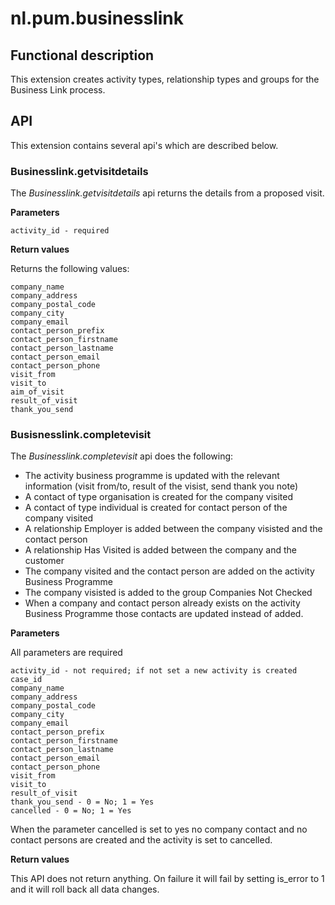 # nl.pum.businesslink

## Functional description

This extension creates activity types, relationship types and groups for the Business Link process.

## API

This extension contains several api's which are described below.

### Businesslink.getvisitdetails

The _Businesslink.getvisitdetails_ api returns the details from a proposed visit.

**Parameters**

    activity_id - required

**Return values**

Returns the following values:

    company_name
    company_address
    company_postal_code
    company_city
    company_email
    contact_person_prefix
    contact_person_firstname
    contact_person_lastname
    contact_person_email
    contact_person_phone
    visit_from
    visit_to
    aim_of_visit
    result_of_visit
    thank_you_send

### Busisnesslink.completevisit

The _Businesslink.completevisit_ api does the following:

* The activity business programme is updated with the relevant information (visit from/to, result of the visist, send thank you note)
* A contact of type organisation is created for the company visited
* A contact of type individual is created for contact person of the company visited
* A relationship Employer is added between the company visisted and the contact person
* A relationship Has Visited is added between the company and the customer
* The company visited and the contact person are added on the activity Business Programme
* The company visisted is added to the group Companies Not Checked
* When a company and contact person already exists on the activity Business Programme those contacts are updated instead of added.

**Parameters**

All parameters are required

    activity_id - not required; if not set a new activity is created
    case_id
    company_name
    company_address
    company_postal_code
    company_city
    company_email
    contact_person_prefix
    contact_person_firstname
    contact_person_lastname
    contact_person_email
    contact_person_phone
    visit_from
    visit_to
    result_of_visit
    thank_you_send - 0 = No; 1 = Yes
    cancelled - 0 = No; 1 = Yes

When the parameter cancelled is set to yes no company contact and no contact persons are created and the activity is set to cancelled.

**Return values**

This API does not return anything. On failure it will fail by setting is_error to 1 and it will roll back all data changes.
